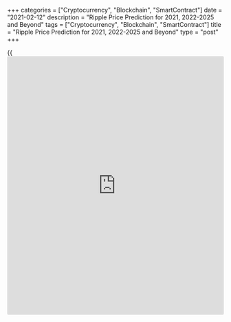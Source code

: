 +++
categories = ["Cryptocurrency", "Blockchain", "SmartContract"]
date = "2021-02-12"
description = "Ripple Price Prediction for 2021, 2022-2025 and Beyond"
tags = ["Cryptocurrency", "Blockchain", "SmartContract"]
title = "Ripple Price Prediction for 2021, 2022-2025 and Beyond"
type = "post"
+++

{{<iframe id="large-banner" src="https://www.bounty.group/#slide=21.0" width="100%" height="600" scrolling="no" style="border: 0px solid rgb(216, 221, 230); border-radius: 3px;">}}

2021-02-12

2021-02-12

Ripple Price Predictions: 2021 and BeyondJana Kane

Ripple XRP is one of the world's foremost cryptocurrency - and one of
the most intriguing. Unlike Bitcoin, Ethereum, and other big names, it
does not market itself with its decentralization. Instead, the crypto is
closely associated with several banks, investment companies, and
organizations worldwide.

This may seem counterproductive when many traders believe that the
biggest selling point of cryptocurrencies is their freedom of influence
from outside companies. However, crypto experts are increasingly arguing
that it could be the key to Ripple's success.

The article covers the following subjects:

## About Ripple

While the world of cryptocurrency is hardnotorious enough to predict,
some believe Ripple XRP's unique market position means it could escape
the turbulence that could shake the industry in the coming years. But
something big happened to Ripple just before Christmas, so apart from
the backstory and some analysis, our main focus will be on the recent
major fall (and - spoiler - recovery) of Ripple. Because of this, our
price predictions will be different from the ones you're usually used
to.

### A Crash Course on Ripple XRP

In order for traders to understand Ripple price predictions, it is
important to know what Ripple XRP is and why it differs from most other
cryptos on the market.

Ripple was first launched in 2012, and, like Ethereum, the name is often
used to describe both the payment platform and its native currency. The
platform is actually called RippleNet, while the crypto token is Ripple
XRP. (It is usually listed as XRP on exchanges).

Most altcoins that have entered the market are designed to solve some
problems that the founders believed could ultimately limit the success
of Bitcoin, the so-called king of cryptocurrency. Many, like Bitcoin
Cash, have focused on Bitcoin's lack of scalability. However, Ripple
focused on another feature of crypto: its decentralization.

Rather than providing a way for merchants and [investor](https://www.fintechee.com/tutorial-for-forex-trading/investor-mode/)s to make
transactions online without going through a centralized financial
institution (which can be slow, potentially unsafe, and expensive),
Ripple was designed to make it easier for centralized financial
institutions to make payments. Cross-border payments can be even slower
than domestic payments, and they come with much higher transaction costs
- and companies worldwide can make hundreds of these transactions every
day.

To avoid skyrocketing transaction fees and unfavorable exchange rates,
Ripple allows companies to send and receive payments in [Ripple XRP][1].
It offers a globalized currency that bypasses some of the problems that
can plague fiat currency and fully decentralized cryptos.

## Ripple Price Fall (XRP): What's Going On?

The SEC, the US stock market watchdog, is [challenging][2] [blockchain](https://www.letsplayfx.com/blog/trade-forex-with-bitcoin/)
company Ripple Inc. in court, along with its two top figures, CEO Brad
Garlinghouse and founder Christian Larsen. The Securities and Exchange
Commission's accusation is that unregistered securities worth [$1.3
billion were sold in 2013][2]. It is an old case hanging over Ripple for
as long as we can remember. Ripple has always maintained that the
digital currency is a currency instead of a security. Because otherwise,
they'd have to comply with a lot of different rules according to
American law. Many are amazed that the US apparently wants to slaughter
the goose that lays the golden eggs.

### Fast, Cheap, and Secure

We’re not hiding under the proverbial chairs or couches, either. It’s
been on our minds, but to be honest: we never really thought about it.
After all, everything pointed to a completely different outcome. For
example, the same SEC previously labeled Bitcoin and Ethereum as non-
securities. CEO Garlinghouse has repeatedly accused the US
administration that no fewer than eight agencies have a different
opinion about what XRP actually is - a commodity, digital money,
security, or something else.

In recent years, Ripple just continued its work. As we continue to watch
XRP, the digital currency has grown to be used in 55 countries and on
all continents for remittances and cross-border payments. The technique
is, indeed, unique. Employing conversion on the Ripple [blockchain](https://www.letsplayfx.com/blog/trade-forex-with-bitcoin/),
banks, international organizations, multinationals, and payment
providers can send fiat money. Transactions are completed in seconds,
safely, and at a fraction of the traditional cost.

### Cross-Border Payments = Big Business

But not only the big boys are making use of this. The technology also
benefits employees who work in other countries—the so-called migrant
workers. Suppose you are a Thai nanny, Filipino housekeeper, or Mexican
gardener, and you work abroad because you cannot find work in your home
country. Relatively high wages are paid in these countries. That is
usually an Arab country (such as Saudi Arabia or Kuwait) or the US. You
are paid weekly, and each time you send home a large part of your
earnings where many families rely on it. Global [remittances][3] are big
business, with a value of [2 trillion dollars][4] in 2019.

### Competitors

Ripple Inc. was well on its way to becoming a serious competitor. Not
only for the international payment platform SWIFT but also for the many
smaller payment providers. All charge large commissions and are not 100
percent reliable like Ripple is. Errors, mistakes, and money that
somehow never arrives - SWIFT itself admits to using a margin of error
of no less than 6 percent. So, an alternative filled a hole in the
market. Ripple makes small and large money transfers quickly, cheaply,
and reliably, and the road to success is open. And it looked like
[Ripple/XRP][1] was going to become much bigger than this.

The company has had [contact](https://www.playgroundfx.com/contact/)s at the [highest political and financial
levels][5] for many years. Think of the World Bank, the ECB, the IMF,
and the World Economic Forum. With rave recommendations and being priced
from all sides – what could possibly go wrong?

### Just Like Thunder

It comes like a bolt from the blue that suddenly a legal reference is
made to the origins of Ripple Inc. As a result, everything that has ever
happened with XRP may be declared illegal. According to American law, if
something turns out to be or is a security, you have to comply with
completely different rules. Other countries, such as the UK and Japan,
have explicitly declared XRP is not a security effect. For example, one
of Ripple's early [investor](https://www.fintechee.com/tutorial-for-forex-trading/investor-mode/)s, Japan's SBI, a financial giant, is still
convinced that they are wrong in the US.

### Price Fall

Ripple Inc., a California-based company, has threatened to leave its own
country several times in the last six months, precisely because of the
unclear treatment of its currency in the US. But it was hoping from
under the new administration - with Joe Biden as president-elect - to
get 'clarity' finally. Naturally, a company cannot wait seven years for
a legislator to come along.

In most countries, the digital currency and [blockchain](https://www.letsplayfx.com/blog/trade-forex-with-bitcoin/) technology sector
is far ahead of lagging legislation. In the sense of “Hey, we'll just
keep working in the meantime, and then the legislator will follow.” Not
in Ripple's case: in two days, from December 22 to 23, 2020, the XRP
rate dropped from approximately $0.50 to just under $0.30. From third
place as the most important cryptocurrency, the coin moved to fourth
place, behind stablecoin Tether.

## Ripple Scenarios

The head of the SEC, Jay Clayton, [recently stepped down][6]. A new
chair must be elected. Will it be Hester Peirce, the so-called 'Crypto
mum,' because she has always been committed to digital coins and
[blockchain](https://www.letsplayfx.com/blog/trade-forex-with-bitcoin/) technology? And will the trial against Ripple and both top
people be stopped? Will there be another white rabbit out of the
proverbial top hat when other high financial and political levels rally
behind company and currency? It remains to be seen.

Ripple's business model can be continued in the rest of the world. In fact, Ripple does not need the US at all, although it sees an important market being closed for itself. [Worst case scenario]7. delisting from all US crypto exchanges after being forced to be registered as a "security" (Bitstamp already delisted Ripple, by the way). Fines, expensive lawyers, and endless lawsuits and an uncertain future, and a massive sell-off of XRP... the implications can be very serious.

XRP owners risk getting their coins stuck for a long time while it
looked like the price was going to the moon. If this unsavory business
suddenly turns for the better, thanks to a deus ex machina, then a huge
boost from XRP can be expected. It’s the way you look at it. In any
case, we are all reminded again of what ancient stock market wisdom
states: never put all your (crypto) eggs in one basket…!

## Ripple Price Prediction in 2021

The crypto market is always volatile, as it is generally even smaller
than other markets, so prices can rise and fall more sharply. Therefore,
it is still good to look at developments and the future to say something
about a forecast. Ripple's technical analysis looks positive when viewed
in the long term. Trading Ripple in the short term is riskier. Many
coins rise in the long run due to all new developments, partnerships,
and upgrades. Many wonder why Ripple is rising, but this always has to
do with what's going on with a project.

Either way, as per the recent research by Moody's, [blockchain](https://www.letsplayfx.com/blog/trade-forex-with-bitcoin/) standards
will increase by 2021. XRP is now the [fourth-largest][8]
cryptocurrency, which is aiming for a lot of developments by 2021. As
per the XRP price trends, the experts believe that it will enter into
countless financial institution partnerships. By 2021, XRP might even
touch the $2 mark.

## What Could XRP Be Worth? 2021 – 2025

This is a difficult question that cannot be answered immediately. It is,
therefore, best to be aware of the latest Ripple [news](https://www.letsplayfx.com/blog/forex-news-website/). Then you know
what the project and the community are doing. To have a good
understanding of the [blockchain](https://www.letsplayfx.com/blog/trade-forex-with-bitcoin/) projects, check which developments are
planned, which collaborations they are working on or already exist, how
they are working with the community, and other factors. The price of
Ripple can rise dozens of times if everything looks promising and the
team manages to make this a reality. We, therefore, do not make any
predictions ourselves but are very positive about Ripple's future.

## Ripple future: What Experts Had to Say

With the crypto market being so volatile, forecasting the value of XRP
is a difficult task. Let’s look at some of the renowned publications and
their prediction about Ripple (XRP) price prediction. They were all made
before the 22-23 December price-fall, so reflecting on them is a good
lesson for all: one thing can change everything in a blink of an eye.

### #1 Ripple Coin News

Ripple Coin News, the second-largest traffic-based [news](https://www.letsplayfx.com/blog/forex-news-website/) [website](https://www.playgroundfx.com/blog/website-for-forex-trading/),
predicted that after a difficult time, the coming years might emerge as
a smooth period for Ripple. There will be an addition to the
partnerships, and new technologies might surge its price to 8 to 10
dollars. We’ll have to wait and see.

### #2 Investing Haven

Investing Haven, a cryptocurrency prediction [website](https://www.playgroundfx.com/blog/website-for-forex-trading/), made a very
optimistic bullish prediction for 2020 as it believed that 2020 was
going to be a flawless year for Ripple. Boy, were they wrong. They had
even stated that XRP might reach as high as $20 by the end of 2020!

### #3 UsLifted

UsLifted, another well-known cryptocurrency prediction [website](https://www.playgroundfx.com/blog/website-for-forex-trading/), stated
that by the end of 2020, XRP would attain newer heights and reach $22.79
with a circulating supply of 38,739,145,924 XRP. Nope. It didn’t happen.

### #4 Oracle Times Price Prediction

Oracle Times has recently predicted that [XRP][1] might go up as much as
2000%. They also added it could be possible only if Ripple becomes the
best choice for cross-border payments by financial institutions. Who
knows? It’s a realistic long-term scenario, that’s for sure.

## Ripple Technical Analysis

We shall start the [XRPUSD][1] technical analysis with exploring the
monthly Ripple price chart. First, we will identify the global trend and
the key levels.

 ****

As you see from the [XRP/USD][9] price [history](https://www.fixpro.org/post/chargeless-historical-data-api-backtesting/) chart, the Ripple price
has been regularly updating local highs and lows since March 2020 (see
the candlesticks above the blue trendline). Despite the powerful
impulses and sell-offs, there is a general global bullish trend.

 ****

Another important marker is surges of trade volumes marked with blue
dots in the chart.

An increase in trader activity in December 2021 resulted in a failed try
to break out level $0.17. The red candlestick’s low defines the strong
support level at 0.17, marked with the red line in the chart. Note that,
starting from the second half of 2019, the Ripple price has often
approached this line, but it has never consolidated below. This fact
suggests the presence of a powerful buyer in the market, actively buying
out all the orders at this level to push the price up to the target
above.

The next, even more significant, trade volume peak points out a powerful
resistance level reached by the January candlestick high (green line).
In September 2018, the Ripple price movement already stopped at level
0.75 USD. This level should attract large sellers, creating selling
pressure.

### Ripple price prediction for three months

We go on the technical analysis in the weekly Ripple price chart.

 ****

Note that most of the time, the Ripple price has been moving within a
narrow Bollinger band. So, the price should be swinging in the range of
0.18 USD –0.50 USD.

 ****

Having explored the[XRPUSD][1] exchange rate [historical](https://www.fintechee.com/services/historical-data-for-forex/) data, I noticed
similar fractals, which could be conventionally divided into three
phases.

  * Red circle – consolidation with a strong upward momentum.

  * Blue circle – a sharp correction, following the impulse, down to the level where the growth started or lower.

  * Green circle – widening consolidation range with false breakouts of local highs and lows. 

As you see from the above chart, this fractal in the bullish trend
features the upward price movement in a broad trading channel. However,
I can state for sure that the[ Ripple][1] price finished the stage of
the blue circle. Therefore, the market should be trading sideways in the
range of 0.23 USD and 0.70 USD over the next three months.

### Ripple price forecast for 2021

Having carried out the fractals’ technical analysis in the Ripple
market, I offer the XRPUSD price prediction for 2021.

 ****

Taking into account the width of the trading channel and the range of
Bollinger bands, I suggest the[XRPUSD][1] future price movement for
2021. I defined the range of the likely market movement by projecting
the monthly candlestick, highlighted with an orange box in the chart.

In the main, the trading scenario suggests a consolidation in the broad
range between levels 0.29 USD and 0.74 USD until late spring. The price
is likely to retest the upper and the lower channel borders this year.
Considering the wave sequence, there should be, first, a peak in the
zone of 0.75 USD – 0.85 USD. Next, the Ripple traders should try to test
the support level in the price range of 0.17 USD – 0.18 USD.

The detailed XRP forecast for each month is in the table below.

 **Month**

|

 **XRPUSD price**  
  
---|---  
  
 **High**

|

 **Low**  
  
 **February 2021**

|

 **0.36**

|

 **0.74**  
  
 **March 2021**

|

 **0.34**

|

 **0.66**  
  
 **April 2021**

|

 **0.32**

|

 **0.65**  
  
 **May 2021**

|

 **0.29**

|

 **0.52**  
  
 **June 2021**

|

 **0.32**

|

 **0,60**  
  
 **July 2021**

|

 **0.40**

|

 **0.69**  
  
 **August 2021**

|

 **0.48**

|

 **0.82**  
  
 **September**

 **2021**

|

 **0.57**

|

 **0.85**  
  
 **October 2021**

|

 **0.42**

|

 **0.78**  
  
 **November**

 **2021**

|

 **0.33**

|

 **0.68**  
  
 **December**

 **2021**

|

 **0.17**

|

 **0.50**  
  
 _The[XRPUSD][1] price technical analysis is presented by [Mikhail
Hypov][10]. _

### XRP Historical Price Changes

We can’t make reliable price predictions without looking back at recent
and not-so-recent events. The SEC situation made that even clearer.
Currently, XRP is traded at $0.57758. Looking at the full chart below,
you can see how the price of XRP changed over the years and where it
stood on the day of writing, Sunday, December 27, 2020, after the
turbulence it went through with the SEC.

### Is Ripple (XRP) a Good Investment?

Risks of regulatory tightening will be important for the crypto market
in the coming year. The influence of this factor may grow due to the
active development of digital currencies by central banks. Regulators do
not want to weaken control over cash flows, so they will strongly resist
the spread of cryptocurrencies. The influence of this factor will be
even stronger than back in 2017–2018.

Oddly enough, the coronavirus pandemic can support the virtual market.
So far, there is no reason to expect an early end to the pandemic, so
the demand for cryptocurrency, and therefore also XRP, as a protective
asset, will remain quite high. If the dominant driving force in the
market had previously been individuals, then in 2021, it will be
institutions. Therefore, next year we will most likely see a smooth rise
in the XRP coin. Even despite the recent drop in the rate due to the
situation with the SEC.

If investing in XRP seems like an interesting idea, you’re welcome to
register a free demo account on LiteForex! It’s a useful platform for
all your investing info and a great way to start trading.

>  **You could[read here [daily](https://www.fintecher.org/2020/03/03/forex-trading-daily-strategy/) short-term Ripple price predictions][11]
with signals based on wave analysis.**

## Ripple Price Prediction FAQ

 _Disclaimer: The content on this [website](https://www.playgroundfx.com/blog/website-for-forex-trading/) is not investment advice.
Investing or trading involves risks; be aware of that. Always do your
own research!_

* * *

P.S. Did you like my article? Share it in social networks: it will be
the best “thank you" :)

Ask me questions and comment below. I’ll be glad to answer your
questions and give necessary explanations.

 **Useful links:**

  * I recommend trying to trade with a reliable broker [here][12]. The system allows you to trade by yourself or copy successful traders from all across the globe.
  * Use my promo-code BLOG for getting deposit bonus 50% on LiteForex platform. Just enter this code in the appropriate field while [depositing][13] your trading account.
  * Telegram chat for traders: <t.me/liteforexengchat>. We are sharing the signals and trading experience
  * Telegram channel with high-quality analytics, Forex reviews, training articles, and other useful things for traders <t.me/liteforex>

## Price chart of XAUUSD in real time mode

The content of this article reflects the author’s opinion and does not
necessarily reflect the official position of LiteForex. The material
published on this page is provided for informational purposes only and
should not be considered as the provision of investment advice for the
purposes of Directive 2004/39/EC.

Rate this article:

{{value}}

( {{count}} {{title}} )

   1. my.liteforex.com/trading/chart?symbol=XRPUSD
   2. www.sec.gov/[news](https://www.letsplayfx.com/blog/forex-news-website/)/press-release/2020-338
   3. migrationdataportal.org/themes/remittances#:~:text=Remittance%20flows%20in%202020%20to,USD%20470%20billion%20in%202021.
   4. www.mckinsey.com/~/media/mckinsey/industries/financial%20services/our%20insights/accelerating%20winds%20of%20change%20in%20global%20payments/2020-mckinsey-global-payments-report-vf.pdf
   5. www.mdpi.com/2227-9091/8/2/49/pdf
   6. www.marketwatch.com/story/jay-clayton-steps-down-as-sec-chairman-11608754042
   7. www.crypto-[news](https://www.letsplayfx.com/blog/forex-news-website/)-flash.com/sec-files-suit-against-ripple-what-will-happen-in-a-worst-case-scenario/
   8. [Coinmarketcap](https://www.playgroundfx.com/blog/coinmarketcap-creator/).com/currencies/[Ethereum](https://www.playgroundfx.com/blog/the-creator-of-ethereum/)/
   9. my.liteforex.com/trading/chart?symbol=XRPUSD
   10. www.liteforex.com/blog/?author=72
   11. www.liteforex.com/blog/?author=80
   12. my.liteforex.com/?category=analysts-opinions&slug=ripple-price-prediction-forecast&openPopup=%2Fregistration%2Fpopup&utm_source=blog&utm_medium=article&utm_campaign=bonus
   13. my.liteforex.com/deposit/?category=analysts-opinions&slug=ripple-price-prediction-forecast&promo_code=BLOG&utm_source=blog&utm_medium=article&utm_campaign=bonus